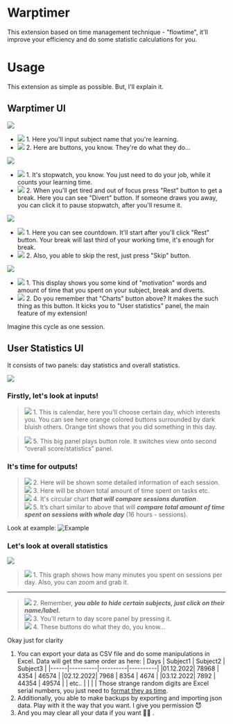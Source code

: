 # Warptimer

This extension based on time management technique - \"flowtime\", it'll improve your efficiency and do some statistic calculations for you.  

# Usage

This extension as simple as possible. But, I'll explain it.

## Warptimer UI
![](https://github.com/murat-uluu-umar/Warptimer/blob/%23feature-readme/Additions/Warp%20timer%20-%20start%20state.PNG?raw=true)

- ![](https://placehold.co/15x15/red/red.png) 1.  Here you'll input subject name that you're learning.
- ![](https://placehold.co/15x15/yellow/yellow.png) 2. Here are buttons, you know. They're do what they do...

![](https://github.com/murat-uluu-umar/Warptimer/blob/%23feature-readme/Additions/Warp%20timer%20-%20stopwatch%20state.PNG?raw=true)

- ![](https://placehold.co/15x15/red/red.png) 1. It's stopwatch, you know. You just need to do your job, while it counts your learning time.
- ![](https://placehold.co/15x15/yellow/yellow.png) 2. When you'll get tired and out of focus press "Rest" button to get a break. Here you can see "Divert" button. If someone draws you away, you can click it to pause stopwatch, after you'll resume it.

![](https://github.com/murat-uluu-umar/Warptimer/blob/%23feature-readme/Additions/Warp%20timer%20-%20countdown%20state.PNG?raw=true)

- ![](https://placehold.co/15x15/red/red.png) 1. Here you can see countdown. It'll start after you'll click "Rest" button. Your break will last third of your working time, it's enough for break. 
- ![](https://placehold.co/15x15/yellow/yellow.png) 2. Also, you able to skip the rest, just press "Skip" button.

![](https://github.com/murat-uluu-umar/Warptimer/blob/%23feature-readme/Additions/Warp%20timer%20-%20congratulations%20window.PNG?raw=true)

- ![](https://placehold.co/15x15/red/red.png) 1. This display shows you some kind of "motivation" words and amount of time that you spent on your subject, break and diverts.
- ![](https://placehold.co/15x15/yellow/yellow.png) 2. Do you remember that "Charts" button above? It makes the such thing as this button. It kicks you to "User statistics" panel, the main feature of my extension!

Imagine this cycle as one session.

## User Statistics UI

It consists of two panels: day statistics and overall statistics.

![](https://github.com/murat-uluu-umar/Warptimer/blob/%23feature-readme/Additions/User's%20statistics%20tab.PNG?raw=true)

### Firstly, let's look at inputs!

> ![](https://placehold.co/15x15/yellow/yellow.png) 1. This is calendar, here you'll choose certain day, which interests you. You can see here orange colored buttons surrounded by dark bluish others. Orange tint shows that you did something in this day.

> ![](https://placehold.co/15x15/yellow/yellow.png) 5. This big panel plays button role. It switches view onto second “overall score/statistics” panel.

### It's time for outputs!
> ![](https://placehold.co/15x15/red/red.png) 2. Here will be shown some detailed information of each session. <br>
> ![](https://placehold.co/15x15/red/red.png) 3. Here will be shown total amount of time spent on tasks etc. <br>
> ![](https://placehold.co/15x15/red/red.png) 4. It's circular chart ***that will compare sessions duration***. <br>
> ![](https://placehold.co/15x15/red/red.png) 5. It’s chart similar to above that will ***compare total amount of time spent on sessions with whole day*** (16 hours - sessions).

Look at example:
![Example](https://github.com/murat-uluu-umar/Warptimer/blob/%23feature-readme/Additions/User's%20statistics%202%20tab.PNG?raw=true)

### Let's look at overall statistics

![](https://github.com/murat-uluu-umar/Warptimer/blob/%23feature-readme/Additions/User's%20statistics%203%20tab.PNG?raw=true)

> ![](https://placehold.co/15x15/red/red.png) 1. This graph shows how many minutes you spent on sessions per day. Also, you can zoom and grab it. <br>
-------------
> ![](https://placehold.co/15x15/yellow/yellow.png) 2. Remember, ***you able to hide certain subjects, just click on their name/label.*** <br>
> ![](https://placehold.co/15x15/yellow/yellow.png) 3. You'll return to day score panel by pressing it. <br>
> ![](https://placehold.co/15x15/yellow/yellow.png) 4. These buttons do what they do, you know... <br>

Okay just for clarity
 1. You can export your data as CSV file and do some manipulations in Excel.
    Data will get the same order as here: 
    | Days | Subject1 | Subject2 | Subject3 |
    |------|----------|----------|----------|
    |01.12.2022| 78968 |    4354 |    46574 |
    |02.12.2022| 7968 |    8354 |    4674 |
    |03.12.2022| 7892 |  44354 |    49574 |
    | etc.. | | | |
Those strange random digits are Excel serial numbers, you just need to [format they as time](https://support.microsoft.com/en-us/office/format-numbers-as-dates-or-times-418bd3fe-0577-47c8-8caa-b4d30c528309#:~:text=On%20the%20Home%20tab%2C%20in,that%20you%20want%20to%20use.). <br> 
 2. Additionally, you able to make backups by exporting and importing json data. Play with it the way that you want. I give you permission :smiling_imp: <br>
 3. And you may clear all your data if you want :man_shrugging: .

